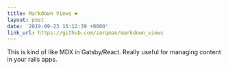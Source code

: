 ```yaml
---
title: Markdown Views ❤️
layout: post
date: '2019-09-23 15:12:39 +0000'
link_url: https://github.com/zarqman/markdown_views
---
```

This is kind of like MDX in Gatsby/React. Really useful for managing content in your rails apps.
